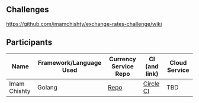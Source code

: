 ## Challenges
https://github.com/imamchishty/exchange-rates-challenge/wiki

## Participants

| Name | Framework/Language Used | Currency Service Repo | CI (and link) | Cloud Service |
|------|-------------------------|-----------------------|---------------|---------------|
|Imam Chishty | Golang | [Repo](https://github.com/imamchishty/exchange-rates) | [Circle CI]() | TBD | 

